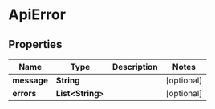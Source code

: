 

# ApiError


## Properties

| Name | Type | Description | Notes |
|------------ | ------------- | ------------- | -------------|
|**message** | **String** |  |  [optional] |
|**errors** | **List&lt;String&gt;** |  |  [optional] |



